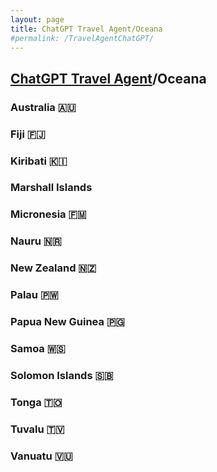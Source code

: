 ```yaml
---
layout: page
title: ChatGPT Travel Agent/Oceana 
#permalink: /TravelAgentChatGPT/
---
```

## [ChatGPT Travel Agent](https://chat.openai.com/)/Oceana 
### Australia 🇦🇺 
### Fiji 🇫🇯 
### Kiribati 🇰🇮 
### Marshall Islands
### Micronesia 🇫🇲 
### Nauru 🇳🇷 
### New Zealand 🇳🇿 
### Palau 🇵🇼 
### Papua New Guinea 🇵🇬
### Samoa 🇼🇸 
### Solomon Islands 🇸🇧 
### Tonga 🇹🇴 
### Tuvalu 🇹🇻 
### Vanuatu 🇻🇺 
